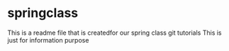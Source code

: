 # springclass
This is a readme file that is createdfor our spring class git tutorials
This is just for information purpose
